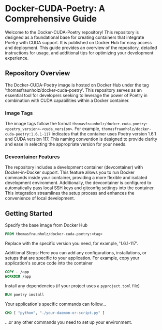 # Docker-CUDA-Poetry: A Comprehensive Guide

Welcome to the Docker-CUDA-Poetry repository! This repository is designed as a foundational base for creating containers that integrate Poetry with CUDA support. It is published on Docker Hub for easy access and deployment. This guide provides an overview of the repository, detailed instructions for usage, and additional tips for optimizing your development experience.

## Repository Overview

The Docker-CUDA-Poetry image is hosted on Docker Hub under the tag 'thomasfraunholz/docker-cuda-poetry'. This repository serves as an essential tool for developers seeking to leverage the power of Poetry in combination with CUDA capabilities within a Docker container.

### Image Tags

The image tags follow the format `thomasfraunholz/docker-cuda-poetry:<poetry_version>-<cuda_version>`. For example, `thomasfraunholz/docker-cuda-poetry:1.6.1-117` indicates that the container uses Poetry version 1.6.1 and CUDA version 117. This naming convention is designed to provide clarity and ease in selecting the appropriate version for your needs.

### Devcontainer Features

The repository includes a development container (devcontainer) with Docker-in-Docker support. This feature allows you to run Docker commands inside your container, providing a more flexible and isolated development environment. Additionally, the devcontainer is configured to automatically pass local SSH keys and gitconfig settings into the container. This integration streamlines the setup process and enhances the convenience of local development.

## Getting Started


Specify the base image from Docker Hub
```Dockerfile
FROM thomasfraunholz/docker-cuda-poetry:<tag>
```

Replace <tag> with the specific version you need, for example, '1.6.1-117'.

Additional Steps: Here you can add any configurations, installations, or setups that are specific to your application. For example, copy your application's source code into the container
```Dockerfile
COPY . /app
WORKDIR /app
```
Install any dependencies (if your project uses a `pyproject.toml` file)
```Dockerfile
RUN poetry install
```
Your application's specific commands can follow...

```Dockerfile
CMD [ "python", "./your-daemon-or-script.py" ]
```
...or any other commands you need to set up your environment.

